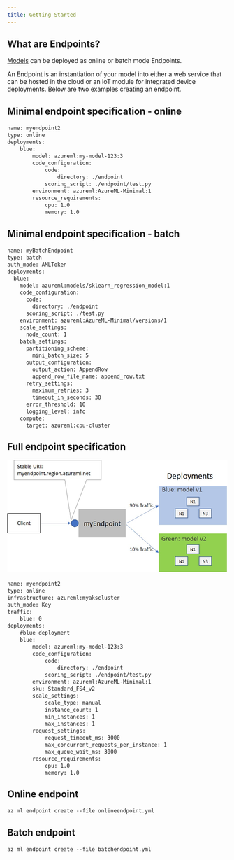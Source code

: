 ```yaml
---
title: Getting Started
---
```


## What are Endpoints?

[Models](model.md) can be deployed as online or batch mode Endpoints.

An Endpoint is an instantiation of your model into either a web service that can be hosted in the cloud or an IoT module for integrated device deployments.
Below are two examples creating an endpoint.


## Minimal endpoint specification - online
```
name: myendpoint2
type: online
deployments: 
    blue: 
        model: azureml:my-model-123:3
        code_configuration:
            code: 
                directory: ./endpoint
            scoring_script: ./endpoint/test.py
        environment: azureml:AzureML-Minimal:1
        resource_requirements:
            cpu: 1.0
            memory: 1.0
```

## Minimal endpoint specification - batch
```
name: myBatchEndpoint
type: batch
auth_mode: AMLToken
deployments:
  blue:    
    model: azureml:models/sklearn_regression_model:1
    code_configuration:
      code:
        directory: ./endpoint
      scoring_script: ./test.py
    environment: azureml:AzureML-Minimal/versions/1
    scale_settings: 
      node_count: 1
    batch_settings:
      partitioning_scheme:
        mini_batch_size: 5  
      output_configuration:
        output_action: AppendRow 
        append_row_file_name: append_row.txt
      retry_settings:
        maximum_retries: 3
        timeout_in_seconds: 30  
      error_threshold: 10
      logging_level: info  
    compute:
      target: azureml:cpu-cluster
```

## Full endpoint specification
![img](endpoints.jpg)
```
name: myendpoint2
type: online
infrastructure: azureml:myakscluster
auth_mode: Key
traffic: 
    blue: 0
deployments: 
    #blue deployment
    blue: 
        model: azureml:my-model-123:3
        code_configuration:
            code: 
                directory: ./endpoint
            scoring_script: ./endpoint/test.py
        environment: azureml:AzureML-Minimal:1
        sku: Standard_FS4_v2
        scale_settings: 
            scale_type: manual
            instance_count: 1
            min_instances: 1
            max_instances: 1
        request_settings:
            request_timeout_ms: 3000
            max_concurrent_requests_per_instance: 1
            max_queue_wait_ms: 3000
        resource_requirements:
            cpu: 1.0
            memory: 1.0
 ```


## Online endpoint
```
az ml endpoint create --file onlineendpoint.yml
```

## Batch endpoint
```
az ml endpoint create --file batchendpoint.yml
```
